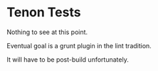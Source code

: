 Tenon Tests
===========

Nothing to see at this point.

Eventual goal is a grunt plugin in the lint tradition.

It will have to be post-build unfortunately.
